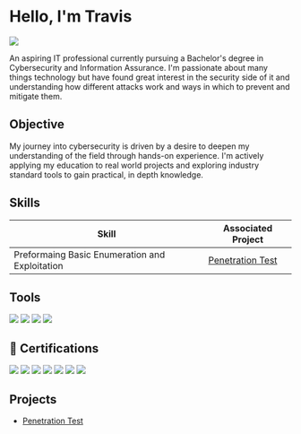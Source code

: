 # Hello, I'm Travis
<a href="https://www.linkedin.com/in/travis-davenport-b52b09249/"><img src="https://img.shields.io/badge/-LinkedIn-0072b1?&style=for-the-badge&logo=linkedin&logoColor=white" /></a>

An aspiring IT professional currently pursuing a Bachelor's degree in Cybersecurity and Information Assurance. I'm passionate about many things technology but have found great interest in the security side of it and understanding how different attacks work and ways in which to prevent and mitigate them.

## Objective
My journey into cybersecurity is driven by a desire to deepen my understanding of the field through hands-on experience. I'm actively applying my education to real world projects and exploring industry standard tools to gain practical, in depth knowledge.

## Skills

| Skill                                         | Associated Project         |
|-----------------------------------------------|----------------------------|
| Preformaing Basic Enumeration and Exploitation          | <a href="https://github.com/Travis-Davenport/Penetration-Test/blob/main/README.md">Penetration Test</a>|

## Tools
<div>
  
<img src="https://img.shields.io/badge/-Nmap-3982CE?style=for-the-badge&logo=semantic-release&logoColor=white" />
<img src="https://img.shields.io/badge/-Metasploit-1C1C1C?style=for-the-badge&logo=HackTheBox&logoColor=white" />
<img src="https://img.shields.io/badge/-Netcat-000000?style=for-the-badge&logo=gnubash&logoColor=white" />
<img src="https://img.shields.io/badge/-msfvenom-8200D2?style=for-the-badge&logo=exploitdb&logoColor=white" />

<div>
  
## 📜 Certifications

<div>
  
<img src="https://img.shields.io/badge/-A%2B-FF0000?&style=for-the-badge&logo=CompTIA&logoColor=white" />
<img src="https://img.shields.io/badge/-Network%2B-FF0000?&style=for-the-badge&logo=CompTIA&logoColor=white" />
<img src="https://img.shields.io/badge/-Security%2B-FF0000?&style=for-the-badge&logo=CompTIA&logoColor=white" />
<img src="https://img.shields.io/badge/-Project%2B-FF0000?&style=for-the-badge&logo=CompTIA&logoColor=white" />
<img src="https://img.shields.io/badge/-PenTest%2B-FF0000?&style=for-the-badge&logo=CompTIA&logoColor=white" />
<img src="https://img.shields.io/badge/-SSCP-00C853?&style=for-the-badge&logo=ISC2&logoColor=white" />
<img src="https://img.shields.io/badge/-Cybersecurity%20Certificate-004880?style=for-the-badge&logo=M&logoColor=white&label=MCC" />

</div>

## Projects
- <a href="https://github.com/Travis-Davenport/Penetration-Test/blob/main/README.md">Penetration Test</a>
